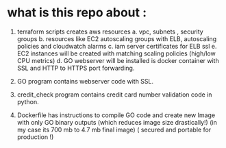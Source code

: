 # what is this repo about :

1. terraform scripts creates aws resources 
     a. vpc, subnets , security groups
     b. resources like EC2 autoscaling groups with ELB, autoscaling policies and cloudwatch alarms
     c. iam server certificates for ELB ssl
     e. EC2 instances will be created with matching scaling policies (high/low CPU metrics) 
     d. GO webserver will be installed is docker container with SSL and HTTP to HTTPS port forwarding.
     
2. GO program contains webserver code  with SSL.
3. credit_check program contains credit card number validation code in python.
4. Dockerfile has instructions to compile GO code and create new Image with only GO binary outputs (which reduces image size       drastically!) (in my case its 700 mb to 4.7 mb final image) ( secured and portable for production !)
